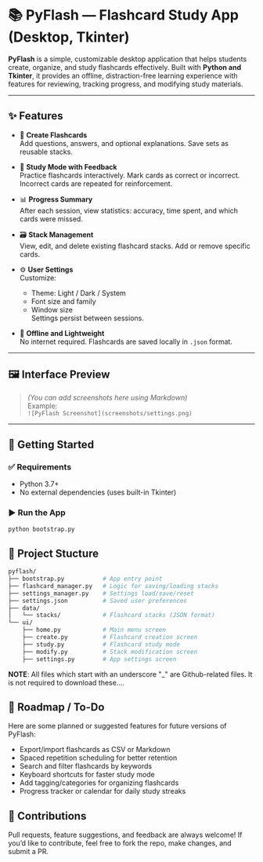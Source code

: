 # 📚 PyFlash — Flashcard Study App (Desktop, Tkinter)

**PyFlash** is a simple, customizable desktop application that helps students create, organize, and study flashcards effectively. Built with **Python and Tkinter**, it provides an offline, distraction-free learning experience with features for reviewing, tracking progress, and modifying study materials.

---

## ✨ Features

- 🎴 **Create Flashcards**  
  Add questions, answers, and optional explanations. Save sets as reusable stacks.

- 🔁 **Study Mode with Feedback**  
  Practice flashcards interactively. Mark cards as correct or incorrect. Incorrect cards are repeated for reinforcement.

- 📊 **Progress Summary**  
  After each session, view statistics: accuracy, time spent, and which cards were missed.

- 🗃 **Stack Management**  
  View, edit, and delete existing flashcard stacks. Add or remove specific cards.

- ⚙️ **User Settings**  
  Customize:
  - Theme: Light / Dark / System
  - Font size and family
  - Window size  
  Settings persist between sessions.

- 💾 **Offline and Lightweight**  
  No internet required. Flashcards are saved locally in `.json` format.

---

## 🖼️ Interface Preview

> *(You can add screenshots here using Markdown)*  
> Example:  
> `![PyFlash Screenshot](screenshots/settings.png)`

---

## 🚀 Getting Started

### ✅ Requirements
- Python 3.7+
- No external dependencies (uses built-in Tkinter)

### ▶️ Run the App

```bash
python bootstrap.py
```

## 💾 Project Stucture
```bash
pyflash/
├── bootstrap.py           # App entry point
├── flashcard_manager.py   # Logic for saving/loading stacks
├── settings_manager.py    # Settings load/save/reset
├── settings.json          # Saved user preferences
├── data/
│   └── stacks/            # Flashcard stacks (JSON format)
└── ui/
    ├── home.py            # Main menu screen
    ├── create.py          # Flashcard creation screen
    ├── study.py           # Flashcard study mode
    ├── modify.py          # Stack modification screen
    ├── settings.py        # App settings screen
```

**NOTE**: All files which start with an underscore "_" are Github-related files. It is not required to download these....

## 📌 Roadmap / To-Do

Here are some planned or suggested features for future versions of PyFlash:
- Export/import flashcards as CSV or Markdown
- Spaced repetition scheduling for better retention
- Search and filter flashcards by keywords
- Keyboard shortcuts for faster study mode
- Add tagging/categories for organizing flashcards
- Progress tracker or calendar for daily study streaks

## 🤝 Contributions

Pull requests, feature suggestions, and feedback are always welcome!
If you’d like to contribute, feel free to fork the repo, make changes, and submit a PR.
